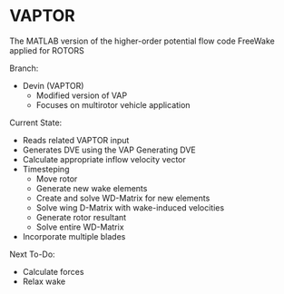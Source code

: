 # VAPTOR
The MATLAB version of the higher-order potential flow code FreeWake applied for ROTORS

Branch:
- Devin (VAPTOR)
    - Modified version of VAP 
    - Focuses on multirotor vehicle application

Current State:
- Reads related VAPTOR input
- Generates DVE using the VAP Generating DVE
- Calculate appropriate inflow velocity vector
- Timesteping
    - Move rotor
    - Generate new wake elements
	- Create and solve WD-Matrix for new elements
	- Solve wing D-Matrix with wake-induced velocities
    - Generate rotor resultant
	- Solve entire WD-Matrix
- Incorporate multiple blades

Next To-Do:
- Calculate forces
- Relax wake